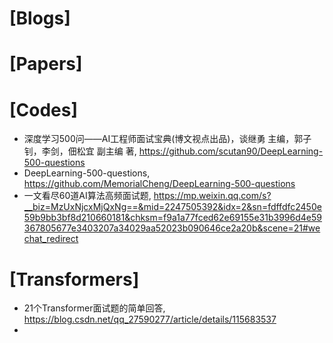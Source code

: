 

# [Blogs]

# [Papers]


# [Codes]
+ 深度学习500问——AI工程师面试宝典(博文视点出品)，谈继勇 主编，郭子钊，李剑，佃松宜 副主编 著, https://github.com/scutan90/DeepLearning-500-questions
+ DeepLearning-500-questions, https://github.com/MemorialCheng/DeepLearning-500-questions
+ 一文看尽60道AI算法高频面试题, https://mp.weixin.qq.com/s?__biz=MzUxNjcxMjQxNg==&mid=2247505392&idx=2&sn=fdffdfc2450e59b9bb3bf8d210660181&chksm=f9a1a77fced62e69155e31b3996d4e59367805677e3403207a34029aa52023b090646ce2a20b&scene=21#wechat_redirect


# [Transformers]
+ 21个Transformer面试题的简单回答, https://blog.csdn.net/qq_27590277/article/details/115683537
+ 
